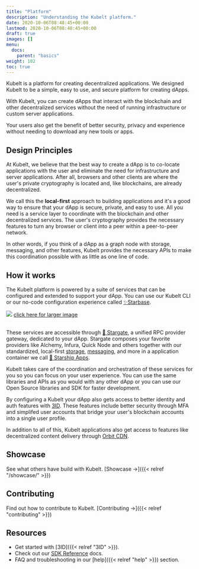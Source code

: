 ```yaml
---
title: "Platform"
description: "Understanding the Kubelt platform."
date: 2020-10-06T08:48:45+00:00
lastmod: 2020-10-06T08:48:45+00:00
draft: true
images: []
menu:
  docs:
    parent: "basics"
weight: 102
toc: true
---
```


Kubelt is a platform for creating decentralized applications. We designed Kubelt to be a simple, easy to use, and secure platform for creating dApps.

With Kubelt, you can create dApps that interact with the blockchain and other decentralized services without the need of running infrastructure or custom server applications.

Your users also get the benefit of better security, privacy and experience without needing to download any new tools or apps.

## Design Principles

At Kubelt, we believe that the best way to create a dApp is to co-locate applications with the user and eliminate the need for infrastructure and server applications. After all, browsers and other clients are where the user's private cryptography is located and, like blockchains, are already decentralized.

We call this the **local-first** approach to building applications and it's a good way to ensure that your dApp is secure, private, and easy to use. All you need is a service layer to coordinate with the blockchain and other decentralized services. The user's cryptography provides the necessary features to turn any browser or client into a peer within a peer-to-peer network.

In other words, if you think of a dApp as a graph node with storage, messaging, and other features, Kubelt provides the necessary APIs to make this coordination possible with as little as one line of code.

## How it works

The Kubelt platform is powered by a suite of services that can be configured and extended to support your dApp. You can use our Kubelt CLI or our no-code configuration experience called [✨Starbase]().


<img src="/images/logicalarch.png">
<a href="/images/logicalarch.png">click here for larger image</a>
<br />
<br />

These services are accessible through [🌌 Stargate](), a unified RPC provider gateway, dedicated to your dApp. Stargate composes your favorite providers like Alchemy, Infura, Quick Node and others together with our standardized, local-first [storage](), [messaging](), and more in a application container we call [🚀 Starship Apps]().

Kubelt takes care of the coordination and orchestration of these services for you so you can focus on your user experience. You can use the same libraries and APIs as you would with any other dApp or you can use our Open Source libraries and SDK for faster development.

By configuring a Kubelt your dApp also gets access to better identity and auth features with [3ID](https://threeid.xyz). These features include better security through MFA and simplifed user accounts that bridge your user's blockchain accounts into a single user profile.

In addition to all of this, Kubelt applications also get access to features like decentralized content delivery through [Orbit CDN]().

## Showcase

See what others have build with Kubelt. [Showcase →]({{< relref "/showcase/" >}})

## Contributing

Find out how to contribute to Kubelt. [Contributing →]({{< relref "contributing" >}})

## Resources

- Get started with [3ID]({{< relref "3ID" >}}).
- Check out our [SDK Reference](#) docs.
- FAQ and troubleshooting in our [help]({{< relref "help" >}}) section.
